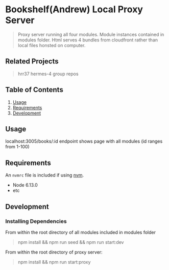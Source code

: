 # Bookshelf(Andrew) Local Proxy Server

> Proxy server running all four modules.
> Module instances contained in modules folder.
> Html serves 4 bundles from cloudfront rather than local files honsted on computer.

## Related Projects

  >hrr37 hermes-4 group repos

## Table of Contents

1. [Usage](#Usage)
1. [Requirements](#requirements)
1. [Development](#development)

## Usage

localhost:3005/books/:id endpoint shows page with all modules (id ranges from 1-100)

## Requirements

An `nvmrc` file is included if using [nvm](https://github.com/creationix/nvm).

- Node 6.13.0
- etc

## Development

### Installing Dependencies

From within the root directory of all modules included in modules folder
  > npm install && npm run seed && npm run start:dev

From within the root directory of proxy server:
  > npm install && npm run start:proxy


